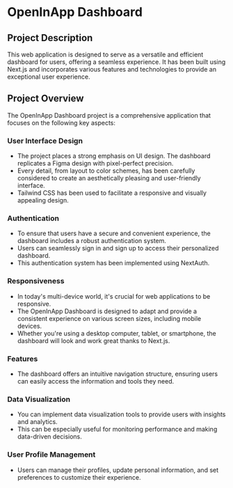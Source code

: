 
# OpenInApp Dashboard

## Project Description
This web application is designed to serve as a versatile and efficient dashboard for users, offering a seamless experience. It has been built using Next.js and incorporates various features and technologies to provide an exceptional user experience.

## Project Overview
The OpenInApp Dashboard project is a comprehensive application that focuses on the following key aspects:

### User Interface Design
- The project places a strong emphasis on UI design. The dashboard replicates a Figma design with pixel-perfect precision.
- Every detail, from layout to color schemes, has been carefully considered to create an aesthetically pleasing and user-friendly interface.
- Tailwind CSS has been used to facilitate a responsive and visually appealing design.

### Authentication
- To ensure that users have a secure and convenient experience, the dashboard includes a robust authentication system.
- Users can seamlessly sign in and sign up to access their personalized dashboard.
- This authentication system has been implemented using NextAuth.
### Responsiveness 
- In today's multi-device world, it's crucial for web applications to be responsive.
- The OpenInApp Dashboard is designed to adapt and provide a consistent experience on various screen sizes, including mobile devices.
- Whether you're using a desktop computer, tablet, or smartphone, the dashboard will look and work great thanks to Next.js.

### Features 
- The dashboard offers an intuitive navigation structure, ensuring users can easily access the information and tools they need.

### Data Visualization 
- You can implement data visualization tools to provide users with insights and analytics.
- This can be especially useful for monitoring performance and making data-driven decisions.

### User Profile Management 
- Users can manage their profiles, update personal information, and set preferences to customize their experience.



